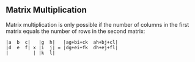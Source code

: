 ## Matrix Multiplication

Matrix multiplication is only possible if the number of columns in the first matrix equals the number of rows in the second matrix:

```
|a  b  c|   |g  h|   |ag+bi+ck  ah+bj+cl|
|d  e  f| x |i  j| = |dg+ei+fk  dh+ej+fl|
|         | |k  l|
```